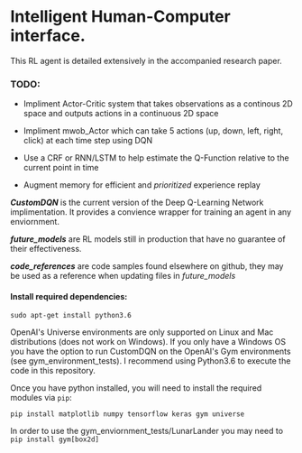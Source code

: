 # Intelligent Human-Computer interface. 
This RL agent is detailed extensively in the accompanied research paper.

### TODO:
- Impliment Actor-Critic system that takes observations as a continous 2D space and outputs actions in a continuous 2D space
	
- Impliment mwob_Actor which can take 5 actions (up, down, left, right, click) at each time step using DQN

- Use a CRF or RNN/LSTM to help estimate the Q-Function relative to the current point in time

- Augment memory for efficient and _prioritized_ experience replay

**_CustomDQN_** is the current version of the Deep Q-Learning Network implimentation. It provides a convience wrapper for training an agent in any enviornment.

**_future_models_** are RL models still in production that have no guarantee of their effectiveness.

**_code_references_** are code samples found elsewhere on github, they may be used as a reference when updating files in _future_models_

#### Install required dependencies:
```
sudo apt-get install python3.6
```
OpenAI's Universe environments are only supported on Linux and Mac distributions (does not work on Windows). If you only have a Windows OS you have the option to run CustomDQN on the OpenAI's Gym environments (see gym_environment_tests). I recommend using Python3.6 to execute the code in this repository.

Once you have python installed, you will need to install the required modules via `pip`:
```
pip install matplotlib numpy tensorflow keras gym universe
```

In order to use the gym_enviornment_tests/LunarLander you may need to `pip install gym[box2d]`
